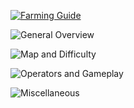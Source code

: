 [![Farming Guide](https://raw.githubusercontent.com/WolfHQ/renownfarming/gh-pages/images/homeguide.png)](https://wolfhq.github.io/renownfarming/guide)

![General Overview](https://raw.githubusercontent.com/WolfHQ/renownfarming/gh-pages/images/guide01.png)

![Map and Difficulty](https://raw.githubusercontent.com/WolfHQ/renownfarming/gh-pages/images/guide02.png)

![Operators and Gameplay](https://raw.githubusercontent.com/WolfHQ/renownfarming/gh-pages/images/guide03.png)

![Miscellaneous](https://raw.githubusercontent.com/WolfHQ/renownfarming/gh-pages/images/guide04.png)
